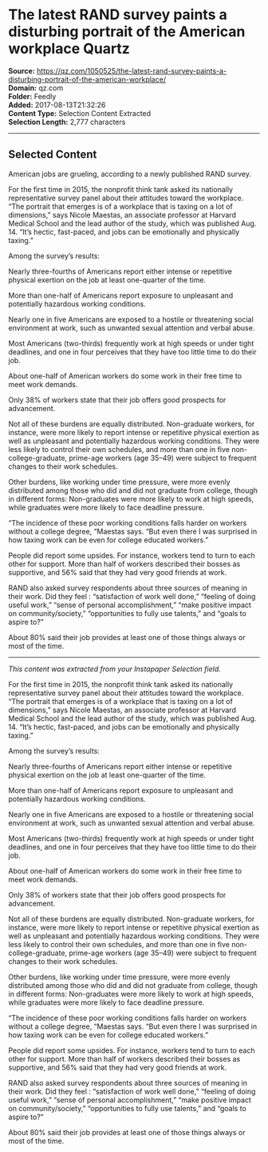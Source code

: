 # The latest RAND survey paints a disturbing portrait of the American workplace Quartz

**Source:** https://qz.com/1050525/the-latest-rand-survey-paints-a-disturbing-portrait-of-the-american-workplace/  
**Domain:** qz.com  
**Folder:** Feedly  
**Added:** 2017-08-13T21:32:26  
**Content Type:** Selection Content Extracted  
**Selection Length:** 2,777 characters  


---

## Selected Content

American jobs are grueling, according to a newly published RAND survey.

For the first time in 2015, the nonprofit think tank asked its nationally representative survey panel about their attitudes toward the workplace. “The portrait that emerges is of a workplace that is taxing on a lot of dimensions,” says Nicole Maestas, an associate professor at Harvard Medical School and the lead author of the study, which was published Aug. 14. “It’s hectic, fast-paced, and jobs can be emotionally and physically taxing.”

Among the survey’s results:

Nearly three-fourths of Americans report either intense or repetitive physical exertion on the job at least one-quarter of the time.

More than one-half of Americans report exposure to unpleasant and potentially hazardous working conditions.

Nearly one in five Americans are exposed to a hostile or threatening social environment at work, such as unwanted sexual attention and verbal abuse.

Most Americans (two-thirds) frequently work at high speeds or under tight deadlines, and one in four perceives that they have too little time to do their job.

About one-half of American workers do some work in their free time to meet work demands.

Only 38% of workers state that their job offers good prospects for advancement.

Not all of these burdens are equally distributed. Non-graduate workers, for instance, were more likely to report intense or repetitive physical exertion as well as unpleasant and potentially hazardous working conditions. They were less likely to control their own schedules, and more than one in five non-college-graduate, prime-age workers (age 35–49) were subject to frequent changes to their work schedules.

Other burdens, like working under time pressure, were more evenly distributed among those who did and did not graduate from college, though in different forms: Non-graduates were more likely to work at high speeds, while graduates were more likely to face deadline pressure.

“The incidence of these poor working conditions falls harder on workers without a college degree, “Maestas says. “But even there I was surprised in how taxing work can be even for college educated workers.”

People did report some upsides. For instance, workers tend to turn to each other for support. More than half of workers described their bosses as supportive, and 56% said that they had very good friends at work.

RAND also asked survey respondents about three sources of meaning in their work. Did they feel : “satisfaction of work well done,” “feeling of doing useful work,” “sense of personal accomplishment,” “make positive impact on community/society,” “opportunities to fully use talents,” and “goals to aspire to?”

About 80% said their job provides at least one of those things always or most of the time.

---

*This content was extracted from your Instapaper Selection field.*

For the first time in 2015, the nonprofit think tank asked its nationally representative survey panel about their attitudes toward the workplace. “The portrait that emerges is of a workplace that is taxing on a lot of dimensions,” says Nicole Maestas, an associate professor at Harvard Medical School and the lead author of the study, which was published Aug. 14. “It’s hectic, fast-paced, and jobs can be emotionally and physically taxing.”

Among the survey’s results:

Nearly three-fourths of Americans report either intense or repetitive physical exertion on the job at least one-quarter of the time.

More than one-half of Americans report exposure to unpleasant and potentially hazardous working conditions.

Nearly one in five Americans are exposed to a hostile or threatening social environment at work, such as unwanted sexual attention and verbal abuse.

Most Americans (two-thirds) frequently work at high speeds or under tight deadlines, and one in four perceives that they have too little time to do their job.

About one-half of American workers do some work in their free time to meet work demands.

Only 38% of workers state that their job offers good prospects for advancement.

Not all of these burdens are equally distributed. Non-graduate workers, for instance, were more likely to report intense or repetitive physical exertion as well as unpleasant and potentially hazardous working conditions. They were less likely to control their own schedules, and more than one in five non-college-graduate, prime-age workers (age 35–49) were subject to frequent changes to their work schedules.

Other burdens, like working under time pressure, were more evenly distributed among those who did and did not graduate from college, though in different forms: Non-graduates were more likely to work at high speeds, while graduates were more likely to face deadline pressure.

“The incidence of these poor working conditions falls harder on workers without a college degree, “Maestas says. “But even there I was surprised in how taxing work can be even for college educated workers.”

People did report some upsides. For instance, workers tend to turn to each other for support. More than half of workers described their bosses as supportive, and 56% said that they had very good friends at work.

RAND also asked survey respondents about three sources of meaning in their work. Did they feel : “satisfaction of work well done,” “feeling of doing useful work,” “sense of personal accomplishment,” “make positive impact on community/society,” “opportunities to fully use talents,” and “goals to aspire to?”

About 80% said their job provides at least one of those things always or most of the time.
